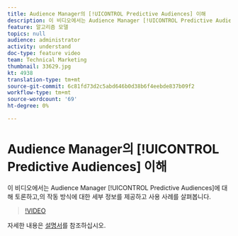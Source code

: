 ```yaml
---
title: Audience Manager의 [!UICONTROL Predictive Audiences] 이해
description: 이 비디오에서는 Audience Manager [!UICONTROL Predictive Audiences]에 대해 토론하고,의 작동 방식에 대한 세부 정보를 제공하고 사용 사례를 살펴봅니다.
feature: 알고리즘 모델
topics: null
audience: administrator
activity: understand
doc-type: feature video
team: Technical Marketing
thumbnail: 33629.jpg
kt: 4938
translation-type: tm+mt
source-git-commit: 6c81fd73d2c5abd646b0d38b6f4eebde837b09f2
workflow-type: tm+mt
source-wordcount: '69'
ht-degree: 0%

---
```



# Audience Manager의 [!UICONTROL Predictive Audiences] 이해

이 비디오에서는 Audience Manager [!UICONTROL Predictive Audiences]에 대해 토론하고,의 작동 방식에 대한 세부 정보를 제공하고 사용 사례를 살펴봅니다.

>[!VIDEO](https://video.tv.adobe.com/v/33629/?quality=12)

자세한 내용은 [설명서](https://docs.adobe.com/content/help/en/audience-manager/user-guide/features/algorithmic-models/predictive-audiences/predictive-audiences.html)를 참조하십시오.
